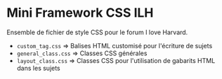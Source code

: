 # Mini Framework CSS ILH

Ensemble de fichier de style CSS pour le forum I love Harvard.

- ```custom_tag.css``` => Balises HTML customisé pour l'écriture de sujets
- ```general_class.css``` => Classes CSS générales
- ```layout_class.css``` => Classes CSS pour l'utilisation de gabarits HTML dans les sujets